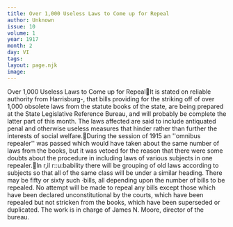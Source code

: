 ```yaml
---
title: Over 1,000 Useless Laws to Come up for Repeal
author: Unknown
issue: 10
volume: 1
year: 1917
month: 2
day: VI
tags:
layout: page.njk
image:
---
```

Over 1,000 Useless Laws to Come up for RepealIt is stated on reliable authority from Harrisburg-, that bills providing for the striking off of over 1,000 obsolete laws from the statute books of the state, are being prepared at the State Legislative Reference Bureau, and will probably be complete the latter part of this month. The laws affected are said to include antiquated penal and otherwise useless measures that hinder rather than further the interests of social welfare.During the session of 1915 an ''omnibus repealer'' was passed which would have taken about the same number of laws from the books, but it was vetoed for the reason that there were some doubts about the procedure in including laws of various subjects in one repealer.In r,il r::u:bability there will be grouping of old laws according to subjects so that all of the same class will be under a similar heading. There may be fifty or sixty such ·bills, all depending upon the number of bills to be repealed. No attempt will be made to repeal any bills except those which have been declared unconstitutional by the courts, which have been repealed but not stricken from the books, which have been superseded or duplicated. The work is in charge of James N. Moore, director of the bureau.
